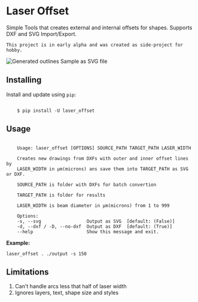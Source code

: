 Laser Offset
============

Simple Tools that creates external and internal offsets for shapes. Supports DXF and SVG Import/Export.

    This project is in early alpha and was created as side-project for hobby.

![Generated outlines Sample as SVG file](https://gist.githubusercontent.com/AndreyZarembo/ff74e14fa055ce41440176f0b22c0562/raw/965e9639e099d18c8249dd02d0a7bbac7184cc69/output.svg)

Installing
----------

Install and update using `pip`:

```

    $ pip install -U laser_offset

```

Usage
-----

```

    Usage: laser_offset [OPTIONS] SOURCE_PATH TARGET_PATH LASER_WIDTH

    Creates new drawings from DXFs with outer and inner offset lines by
    LASER_WIDTH in μm(microns) ans save them into TARGET_PATH as SVG or DXF.

    SOURCE_PATH is folder with DXFs for batch convertion

    TARGET_PATH is folder for results

    LASER_WIDTH is beam diameter in μm(microns) from 1 to 999

    Options:
    -s, --svg                 Output as SVG  [default: (False)]
    -d, --dxf / -D, --no-dxf  Output as DXF  [default: (True)]
    --help                    Show this message and exit.

```

**Example:**

`laser_offset . ./output -s 150`

Limitations
-----------

1. Can't handle arcs less that half of laser width
2. Ignores layers, text, shape size and styles

